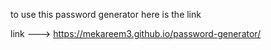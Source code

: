 to use this password generator here is the link


link --->  https://mekareem3.github.io/password-generator/
